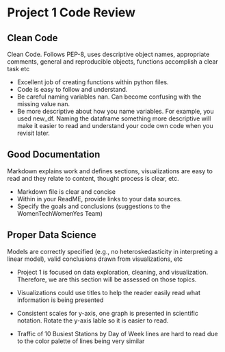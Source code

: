 # Project 1 Code Review


## Clean Code 

Clean Code. Follows PEP-8, uses descriptive object names, appropriate comments, general and reproducible objects, functions accomplish a clear task etc


- Excellent job of creating functions within python files. 
- Code is easy to follow and understand. 
- Be careful naming variables nan. Can become confusing with the missing value nan. 
- Be more descriptive about how you name variables. For example, you used new_df. Naming the dataframe something more descriptive will make it easier to read and understand your code own code when you revisit later.


## Good Documentation

 Markdown explains work and defines sections, visualizations are easy to read and they relate to content, thought process is clear, etc.

- Markdown file is clear and concise
- Within in your ReadME, provide links to your data sources. 
- Specify the goals and conclusions (suggestions to the WomenTechWomenYes Team)


## Proper Data Science

Models are correctly specified (e.g., no heteroskedasticity in interpreting a linear model), valid conclusions drawn from visualizations, etc

- Project 1 is focused on data exploration, cleaning, and visualization. Therefore, we are this section will be assessed on those topics.

- Visualizations could use titles to help the reader easily read what information is being presented
- Consistent scales for y-axis, one graph is presented in scientific notation. Rotate the y-axis lable so it is easier to read.
- Traffic of 10 Busiest Stations by Day of Week lines are hard to read due to the color palette of lines being very similar 
